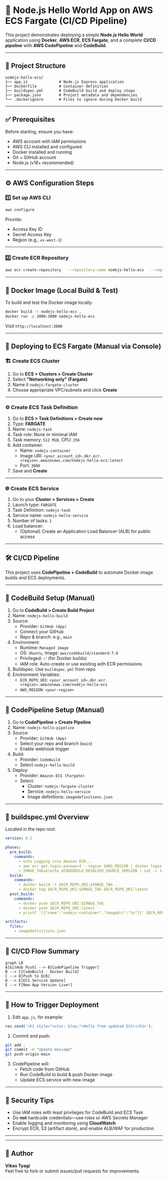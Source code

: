 
# 🚀 Node.js Hello World App on AWS ECS Fargate (CI/CD Pipeline)

This project demonstrates deploying a simple **Node.js Hello World** application using **Docker**, **AWS ECR**, **ECS Fargate**, and a complete **CI/CD pipeline** with **AWS CodePipeline** and **CodeBuild**.

---

## 🧱 Project Structure

```
nodejs-hello-ecs/
├── app.js              # Node.js Express application
├── Dockerfile          # Container definition
├── buildspec.yml       # CodeBuild build and deploy steps
├── package.json        # Project metadata and dependencies
└── .dockerignore       # Files to ignore during Docker build
```

---

## ✅ Prerequisites

Before starting, ensure you have:

- AWS account with IAM permissions
- AWS CLI installed and configured
- Docker installed and running
- Git + GitHub account
- Node.js (v18+ recommended)

---

## ⚙️ AWS Configuration Steps

### 1️⃣ Set up AWS CLI

```bash
aws configure
```

Provide:

- Access Key ID  
- Secret Access Key  
- Region (e.g., `us-west-1`)  

---

### 2️⃣ Create ECR Repository

```bash
aws ecr create-repository   --repository-name nodejs-hello-ecs   --region <your-region>
```

---

## 🐳 Docker Image (Local Build & Test)

To build and test the Docker image locally:

```bash
docker build -t nodejs-hello-ecs .
docker run -p 3000:3000 nodejs-hello-ecs
```

Visit `http://localhost:3000`

---

## 🚀 Deploying to ECS Fargate (Manual via Console)

### 🏗️ Create ECS Cluster

1. Go to **ECS > Clusters > Create Cluster**
2. Select **"Networking only" (Fargate)**
3. Name it `nodejs-fargate-cluster`
4. Choose appropriate VPC/subnets and click **Create**

---

### ⚙️ Create ECS Task Definition

1. Go to **ECS > Task Definitions > Create new**
2. Type: **FARGATE**
3. Name: `nodejs-task`
4. Task role: None or minimal IAM
5. Task memory: `512 MiB`, CPU: `256`
6. Add container:
   - Name: `nodejs-container`
   - Image URI: `<your_account_id>.dkr.ecr.<region>.amazonaws.com/nodejs-hello-ecs:latest`
   - Port: `3000`
7. Save and **Create**

---

### 🌐 Create ECS Service

1. Go to your **Cluster > Services > Create**
2. Launch type: `FARGATE`
3. Task Definition: `nodejs-task`
4. Service name: `nodejs-hello-service`
5. Number of tasks: `1`
6. Load balancer:
   - (Optional) Create an Application Load Balancer (ALB) for public access

---

## 🛠️ CI/CD Pipeline

This project uses **CodePipeline + CodeBuild** to automate Docker image builds and ECS deployments.

---

## 🧪 CodeBuild Setup (Manual)

1. Go to **CodeBuild > Create Build Project**
2. Name: `nodejs-hello-build`
3. Source:
   - Provider: `GitHub (App)`
   - Connect your GitHub
   - Repo & branch: e.g., `main`
4. Environment:
   - Runtime: `Managed image`
   - OS: `Ubuntu`, Image: `aws/codebuild/standard:7.0`
   - Privileged: ✅ (for Docker builds)
   - IAM role: Auto-create or use existing with ECR permissions
5. Buildspec: Use `buildspec.yml` from repo
6. Environment Variables:
   - `ECR_REPO_URI`: `<your_account_id>.dkr.ecr.<region>.amazonaws.com/nodejs-hello-ecs`
   - `AWS_REGION`: `<your-region>`

---

## 🔁 CodePipeline Setup (Manual)

1. Go to **CodePipeline > Create Pipeline**
2. Name: `nodejs-hello-pipeline`
3. Source:
   - Provider: `GitHub (App)`
   - Select your repo and branch (`main`)
   - Enable webhook trigger
4. Build:
   - Provider: `CodeBuild`
   - Select `nodejs-hello-build`
5. Deploy:
   - Provider: `Amazon ECS (Fargate)`
   - Select:
     - Cluster: `nodejs-fargate-cluster`
     - Service: `nodejs-hello-service`
     - Image definitions: `imagedefinitions.json`

---

## 📜 buildspec.yml Overview

Located in the repo root.

```yaml
version: 0.2

phases:
  pre_build:
    commands:
      - echo Logging into Amazon ECR...
      - aws ecr get-login-password --region $AWS_REGION | docker login --username AWS --password-stdin $ECR_REPO_URI
      - IMAGE_TAG=$(echo $CODEBUILD_RESOLVED_SOURCE_VERSION | cut -c 1-7)
  build:
    commands:
      - docker build -t $ECR_REPO_URI:$IMAGE_TAG .
      - docker tag $ECR_REPO_URI:$IMAGE_TAG $ECR_REPO_URI:latest
  post_build:
    commands:
      - docker push $ECR_REPO_URI:$IMAGE_TAG
      - docker push $ECR_REPO_URI:latest
      - printf '[{"name":"nodejs-container","imageUri":"%s"}]' $ECR_REPO_URI:$IMAGE_TAG > imagedefinitions.json

artifacts:
  files:
    - imagedefinitions.json
```

---

## 🔁 CI/CD Flow Summary

```mermaid
graph LR
A[GitHub Push] --> B[CodePipeline Trigger]
B --> C[CodeBuild - Docker Build]
C --> D[Push to ECR]
D --> E[ECS Service Update]
E --> F[New App Version Live!]
```

---

## 🧪 How to Trigger Deployment

1. Edit `app.js`, for example:

```js
res.send('<h1 style="color: blue;">Hello from updated ECS!</h1>');
```

2. Commit and push:

```bash
git add .
git commit -m "Update message"
git push origin main
```

3. CodePipeline will:
   - Fetch code from GitHub
   - Run CodeBuild to build & push Docker image
   - Update ECS service with new image

---

## 🔐 Security Tips

- Use IAM roles with least privileges for CodeBuild and ECS Task
- Do **not** hardcode credentials—use roles or AWS Secrets Manager
- Enable logging and monitoring using **CloudWatch**
- Encrypt ECR, S3 (artifact store), and enable ALB/WAF for production

---


---

## 🙌 Author

**Vikas Tyagi**  
Feel free to fork or submit issues/pull requests for improvements.
